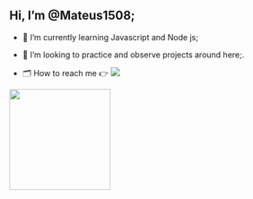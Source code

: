
## Hi, I’m @Mateus1508;

- 🌱 I’m currently learning  Javascript and Node js;

- 💞️ I’m looking to  practice and observe projects around here;.

- 🗂 How to reach me 👉
  <a href="https:https://www.linkedin.com/in/mateus-belmonte-64b6b11a3/" target="_blank"><img src="https://img.shields.io/badge/-LinkedIn-%230077B5?style=for-the-badge&logo=linkedin&logoColor=white" target="_blank"></a> 
 
 <img height="180em" src="https://github-readme-stats.vercel.app/api/top-langs/?username=Mateus1508&layout=compact&langs_count=7&theme=dracula"/>


